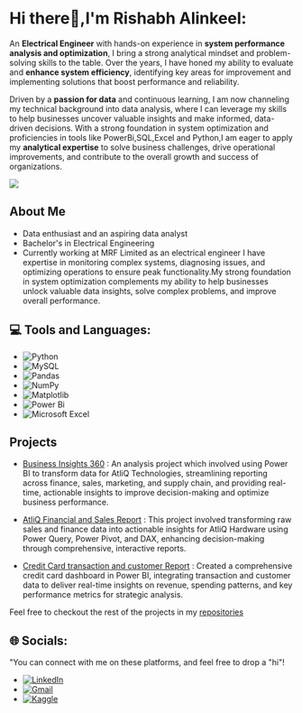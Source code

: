 # Hi there💫,I'm Rishabh Alinkeel:
An **Electrical Engineer** with hands-on experience in **system performance analysis and optimization**, I bring a strong analytical mindset and problem-solving skills to the table. Over the years, I have honed my ability to evaluate and **enhance system efficiency**, identifying key areas for improvement and implementing solutions that boost performance and reliability.

Driven by a **passion for data** and continuous learning, I am now channeling my technical background into data analysis, where I can leverage my skills to help businesses uncover valuable insights and make informed, data-driven decisions. With a strong foundation in system optimization and proficiencies in tools like PowerBi,SQL,Excel and Python,I am eager to apply my **analytical expertise** to solve business challenges, drive operational improvements, and contribute to the overall growth and success of organizations.

[![](https://visitcount.itsvg.in/api?id=rishabhaalingil&icon=0&color=0)](https://visitcount.itsvg.in)

## About Me
- Data enthusiast and an aspiring data analyst
- Bachelor's in Electrical Engineering
- Currently working at MRF Limited as an electrical engineer I have expertise in monitoring complex systems, diagnosing issues, and optimizing operations to ensure peak functionality.My strong foundation in system optimization complements my ability to help businesses unlock valuable data insights, solve complex problems, and improve overall performance.

## 💻 Tools and Languages:
-  ![Python](https://img.shields.io/badge/python-3670A0?style=for-the-badge&logo=python&logoColor=ffdd54) 
-  ![MySQL](https://img.shields.io/badge/mysql-4479A1.svg?style=for-the-badge&logo=mysql&logoColor=white)   
-  ![Pandas](https://img.shields.io/badge/pandas-%23150458.svg?style=for-the-badge&logo=pandas&logoColor=white)   
-  ![NumPy](https://img.shields.io/badge/numpy-%23013243.svg?style=for-the-badge&logo=numpy&logoColor=white)   
-  ![Matplotlib](https://img.shields.io/badge/Matplotlib-%23ffffff.svg?style=for-the-badge&logo=Matplotlib&logoColor=white)   
-  ![Power Bi](https://img.shields.io/badge/power_bi-F2C811?style=for-the-badge&logo=powerbi&logoColor=black)
-  ![Microsoft Excel](https://img.shields.io/badge/Microsoft_Excel-217346?style=for-the-badge&logo=microsoft-excel&logoColor=white)

## Projects
 - [Business Insights 360](https://github.com/rishabhaalingil/Business_Insights_360) : An analysis project which involved using Power BI to transform data for AtliQ Technologies, streamlining reporting across finance, sales, marketing, and supply chain, and providing real-time, actionable insights to improve decision-making and optimize business performance.
 
 - [AtliQ Financial and Sales Report](https://github.com/rishabhaalingil/Excel_Atliq_Report) : This project involved transforming raw sales and finance data into actionable insights for AtliQ Hardware using Power Query, Power Pivot, and DAX, enhancing decision-making through comprehensive, interactive reports.

 - [Credit Card transaction and customer Report](https://github.com/rishabhaalingil/Credit-card-transaction-analysis) : Created a comprehensive credit card dashboard in Power BI, integrating transaction and customer data to deliver real-time insights on revenue, spending patterns, and key performance metrics for strategic analysis.

Feel free to checkout the rest of the projects in my [repositories](https://github.com/rishabhaalingil?tab=repositories)


## 🌐 Socials:
"You can connect with me on these platforms, and feel free to drop a "hi"!

-   [![LinkedIn](https://img.shields.io/badge/LinkedIn-%230077B5.svg?logo=linkedin&logoColor=white)](https://linkedin.com/in/rishabh-alinkeel-678b23287/)
-   [![Gmail](https://img.shields.io/badge/Gmail-D14836?style=for-the-badge&logo=gmail&logoColor=white)](aalingilrishabh@gmail.com)
-   [![Kaggle](https://img.shields.io/badge/Kaggle-20BEFF?style=for-the-badge&logo=Kaggle&logoColor=white)](https://www.kaggle.com/rishabhalinkeel)

<!-- Proudly created with GPRM ( https://gprm.itsvg.in ) -->


